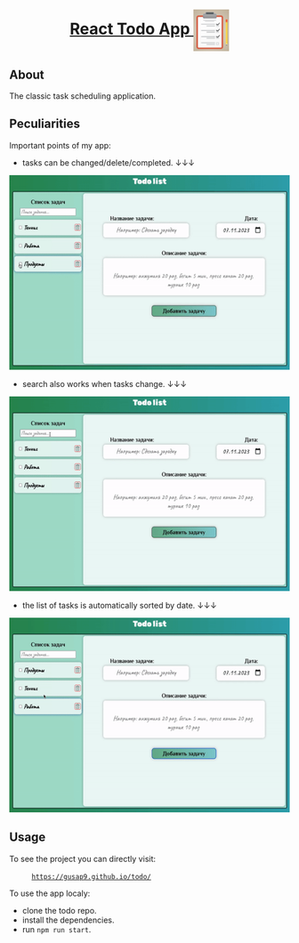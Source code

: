 <h1 align="center"> 
  <a href="https://gusap9.github.io/todo/" target="_blank"> React Todo App </a>
  <a href="https://gusap9.github.io/todo/"> <img alt="readme" src="public/logo.png" height="75px" align="center"> </img></a>
</h1>

## About 
The classic task scheduling application.

## Peculiarities
Important points of my app:
- tasks can be changed/delete/completed. &#8595;&#8595;&#8595;

<img alt="todo" src="public/complete_delete.gif" height="350px"> </img>
- search also works when tasks change. &#8595;&#8595;&#8595;

<img alt="todo" src="public/search.gif" height="350px"> </img>
- the list of tasks is automatically sorted by date. &#8595;&#8595;&#8595;

<img alt="todo" src="public/change.gif" height="350px"> </img>

## Usage
To see the project you can directly visit:
<p><a href="https://gusap9.github.io/todo/" target="_blank"><code style="margin-left:40px">https://gusap9.github.io/todo/</code></a></p>

To use the app localy:
- clone the todo repo.
- install the dependencies.
- run `npm run start`.

